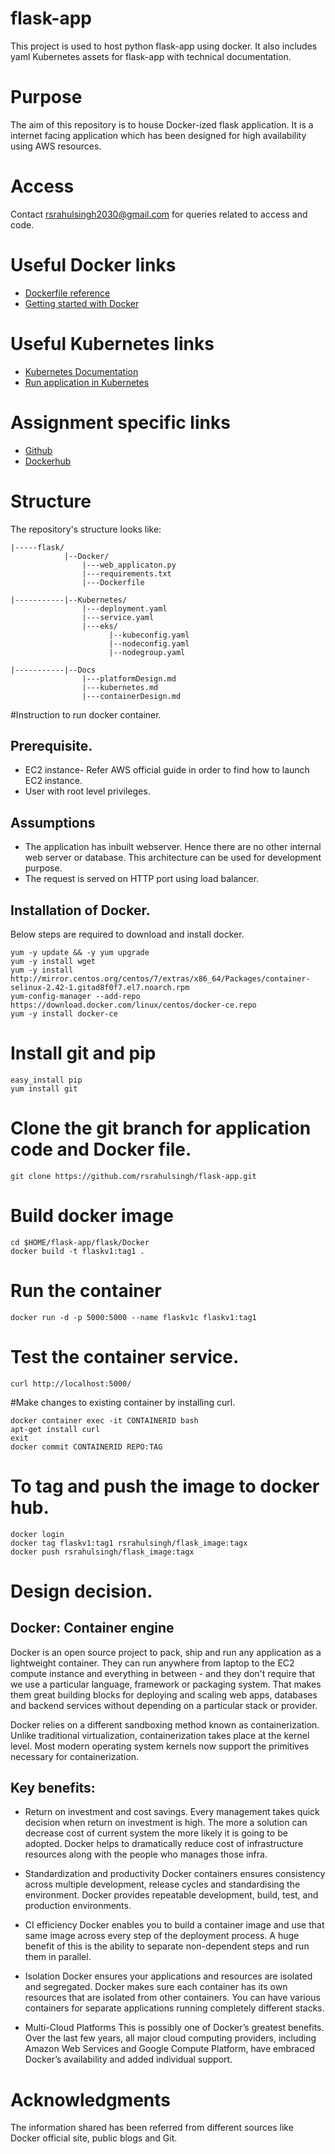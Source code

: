 # flask-app
This project is used to host python flask-app using docker. It also includes yaml Kubernetes assets for flask-app with technical documentation.

# Purpose
The aim of this repository is to house Docker-ized flask application. It is a internet facing application which has been designed for high availability using AWS resources.

# Access
Contact rsrahulsingh2030@gmail.com for queries related to access and code.

# Useful Docker links
* [Dockerfile reference](https://docs.docker.com/engine/reference/builder/)
* [Getting started with Docker](https://docs.docker.com/get-started/)

# Useful Kubernetes links
* [Kubernetes Documentation](https://kubernetes.io/docs/home/)
* [Run application in Kubernetes](https://kubernetes.io/docs/tasks/run-application/run-stateless-application-deployment/)

# Assignment specific links
* [Github](https://github.com/rsrahulsingh)
* [Dockerhub](https://hub.docker.com/r/rsrahulsingh/flask_image/)

# Structure
The repository's structure looks like:
```
|-----flask/
            |--Docker/
                |---web_applicaton.py
                |---requirements.txt
                |---Dockerfile
 
|-----------|--Kubernetes/
                |---deployment.yaml
                |---service.yaml
                |---eks/
				      |--kubeconfig.yaml
					  |--nodeconfig.yaml
					  |--nodegroup.yaml

|-----------|--Docs
                |---platformDesign.md
                |---kubernetes.md
                |---containerDesign.md 

 ``` 
 
 #Instruction to run docker container.

## Prerequisite.
* EC2 instance- Refer AWS official guide in order to find how to launch EC2 instance.
* User with root level privileges.

## Assumptions
* The application has inbuilt webserver. Hence there are no other internal web server or database. This architecture can be used for development purpose.
* The request is served on HTTP port using load balancer.


## Installation of Docker.
 Below steps are required to download and install docker.
```
yum -y update && -y yum upgrade
yum -y install wget
yum -y install http://mirror.centos.org/centos/7/extras/x86_64/Packages/container-selinux-2.42-1.gitad8f0f7.el7.noarch.rpm
yum-config-manager --add-repo https://download.docker.com/linux/centos/docker-ce.repo
yum -y install docker-ce
```
# Install git and pip
```
easy_install pip
yum install git
```
# Clone the git branch for application code and Docker file.
```
git clone https://github.com/rsrahulsingh/flask-app.git
```
# Build docker image
```
cd $HOME/flask-app/flask/Docker
docker build -t flaskv1:tag1 .
```
# Run the container
```
docker run -d -p 5000:5000 --name flaskv1c flaskv1:tag1
```

# Test the container service.
```
curl http://localhost:5000/
```

#Make changes to existing container by installing curl.
```
docker container exec -it CONTAINERID bash
apt-get install curl
exit
docker commit CONTAINERID REPO:TAG

```
# To tag and push the image to docker hub.
```
docker login
docker tag flaskv1:tag1 rsrahulsingh/flask_image:tagx
docker push rsrahulsingh/flask_image:tagx
```



# Design decision.

## Docker: Container engine

Docker is an open source project to pack, ship and run any application
as a lightweight container. They can run anywhere from laptop to  the EC2 compute instance and everything in between - and they don't require that we use a particular language, framework or packaging system. That makes them great building blocks for deploying and scaling web apps, databases and backend services without depending on a particular stack or provider.

Docker relies on a different sandboxing method known as containerization. Unlike traditional virtualization, containerization takes place at the kernel level. Most modern operating system kernels now support the primitives necessary for containerization.

## Key benefits:

* Return on investment and cost savings.
  Every management takes quick decision when return on investment is high. The more a solution can decrease cost of current system the more likely it is going to be adopted. Docker helps to dramatically reduce cost of infrastructure resources along with the people who manages those infra.  

* Standardization and productivity
  Docker containers ensures consistency across multiple development, release cycles and standardising the environment. Docker provides repeatable development, build, test, and production environments.

* CI efficiency
  Docker enables you to build a container image and use that same image across every step of the deployment process. A huge benefit of this is the ability to separate non-dependent steps and run them in parallel. 

* Isolation
  Docker ensures your applications and resources are isolated and segregated. Docker makes sure each container has its own resources that are isolated from other containers. You can have various containers for separate applications running completely different stacks. 

* Multi-Cloud Platforms
  This is possibly one of Docker’s greatest benefits. Over the last few years, all major cloud computing providers, including Amazon Web Services and Google Compute Platform, have embraced Docker’s availability and added individual support.


# Acknowledgments

The information shared has been referred from different sources like Docker official site, public blogs and Git.
